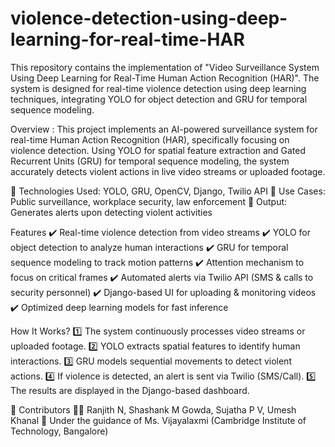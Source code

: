 # violence-detection-using-deep-learning-for-real-time-HAR
This repository contains the implementation of "Video Surveillance System Using Deep Learning for Real-Time Human Action Recognition (HAR)". The system is designed for real-time violence detection using deep learning techniques, integrating YOLO for object detection and GRU for temporal sequence modeling.

 Overview :
 This project implements an AI-powered surveillance system for real-time Human Action Recognition (HAR), specifically focusing on violence detection. Using YOLO for spatial feature extraction and Gated Recurrent Units (GRU) for temporal sequence modeling, the system accurately detects violent actions in live video streams or uploaded footage.

🔹 Technologies Used: YOLO, GRU, OpenCV, Django, Twilio API
🔹 Use Cases: Public surveillance, workplace security, law enforcement
🔹 Output: Generates alerts upon detecting violent activities

Features
✔️ Real-time violence detection from video streams
✔️ YOLO for object detection to analyze human interactions
✔️ GRU for temporal sequence modeling to track motion patterns
✔️ Attention mechanism to focus on critical frames
✔️ Automated alerts via Twilio API (SMS & calls to security personnel)
✔️ Django-based UI for uploading & monitoring videos
✔️ Optimized deep learning models for fast inference

 How It Works?
1️⃣ The system continuously processes video streams or uploaded footage.
2️⃣ YOLO extracts spatial features to identify human interactions.
3️⃣ GRU models sequential movements to detect violent actions.
4️⃣ If violence is detected, an alert is sent via Twilio (SMS/Call).
5️⃣ The results are displayed in the Django-based dashboard.

🤝 Contributors
👨‍💻 Ranjith N, Shashank M Gowda, Sujatha P V, Umesh Khanal
📌 Under the guidance of Ms. Vijayalaxmi (Cambridge Institute of Technology, Bangalore)
